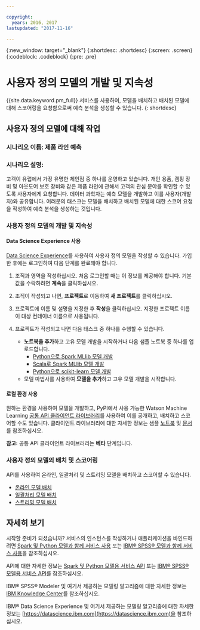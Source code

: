 ```yaml
---

copyright:
  years: 2016, 2017
lastupdated: "2017-11-16"

---
```

{:new_window: target="_blank"}
{:shortdesc: .shortdesc}
{:screen: .screen}
{:codeblock: .codeblock}
{:pre: .pre}

# 사용자 정의 모델의 개발 및 지속성

{{site.data.keyword.pm_full}} 서비스를 사용하여, 모델을 배치하고 배치된 모델에 대해 스코어링을 요청함으로써 예측 분석을 생성할 수 있습니다.
{: shortdesc}

## 사용자 정의 모델에 대해 작업

### 시나리오 이름: 제품 라인 예측

### 시나리오 설명:

고객이 유럽에서 가장 유명한 체인점 중 하나를 운영하고 있습니다. 개인 용품, 캠핑 장비 및 아웃도어 보호 장비와 같은 제품 라인에 관해서 고객의 관심 분야를 확인할 수 있도록 사용자에게 요청합니다.
데이터 과학자는 예측 모델을 개발하고 이를 사용자(개발자)와 공유합니다. 여러분의 태스크는
모델을 배치하고 배치된 모델에 대한 스코어 요청을 작성하여 예측 분석을 생성하는 것입니다. 

### 사용자 정의 모델의 개발 및 지속성

#### Data Science Experience 사용

[Data Science
Experience](https://console.bluemix.net/catalog/services/data-science-experience)를 사용하여 사용자 정의 모델을 작성할 수 있습니다. 가입한 후에는 로그인하여 다음 단계를 완료해야 합니다. 

1. 조직과 영역을 작성하십시오. 처음 로그인할 때는 이 정보를 제공해야 합니다. 기본값을 수락하려면 **계속**을 클릭하십시오. 
2. 조직이 작성되고 나면, **프로젝트**로 이동하여
**새 프로젝트**를 클릭하십시오. 
3. 프로젝트에 이름 및 설명을 지정한 후 **작성**을 클릭하십시오. 지정한 프로젝트 이름이 대상 컨테이너 이름으로 사용됩니다. 
4. 프로젝트가 작성되고 나면 다음 태스크 중 하나를 수행할 수 있습니다. 
   
   *  **노트북을 추가**하고 고유 모델 개발을 시작하거나 다음 샘플 노트북 중 하나를 업로드합니다. 
        *  [Python으로 Spark MLlib 모델 개발](https://apsportal.ibm.com/analytics/notebooks/89492fd6-a641-4819-9176-3d9381561df9/view?access_token=d80bef1a172d1d83d3721b101886337158457281774186f181a2e6a5b57f5ec7)
        *  [Scala로 Spark MLlib 모델 개발](https://apsportal.ibm.com/analytics/notebooks/c8652d2c-bfc9-4354-8168-f1c9f7f8dfc2/view?access_token=02a83fea8450a452c8de76af98dae078459d0f56810ddef4f4c62d5bc4fc72cf)
        *  [Python으로 scikit-learn 모델 개발](https://apsportal.ibm.com/analytics/notebooks/5215a61a-16d7-4fa2-b060-e3e243ceebe3/view?access_token=70f48c95c5571a614ce97484d3f168b1d9b6aeebce015187d3d77ce6038f025e)
   * 모델 마법사를 사용하여 **모델을 추가**하고 고유 모델 개발을 시작합니다. 


#### 로컬 환경 사용

원하는 환경을 사용하여 모델을 개발하고, PyPI에서 사용 가능한 Watson Machine Learning [공통 API 클라이언트 라이브러리]()를 사용하여 이를 공개하고, 배치하고 스코어할 수도 있습니다.
클라이언트 라이브러리에 대한 자세한 정보는 샘플 [노트북](https://dataplatform.ibm.com/analytics/notebooks/1fed143e-1877-42bd-b927-7d366e73745b/view?access_token=4b39718f9e1f1de55e6e67e8dcbb5f0cac848f390d73478d0dea9c1a8af24550&cm_mc_uid=30670837705115063231884&cm_mc_sid_50200000=1509364125) 및 [문서](pm_service_client_library.html)를 참조하십시오. 

**참고:** 공통 API 클라이언트 라이브러리는 **베타** 단계입니다. 

### 사용자 정의 모델의 배치 및 스코어링

API를 사용하여 온라인, 일괄처리 및 스트리밍 모델을 배치하고 스코어할 수 있습니다. 

*  [온라인 모델 배치](pm_service_api_spark_online.html)
*  [일괄처리 모델 배치](pm_service_api_spark_batch.html)
*  [스트리밍 모델 배치](pm_service_api_spark_streaming.html)

## 자세히 보기

시작할 준비가 되셨습니까? 서비스의 인스턴스를 작성하거나 애플리케이션을 바인드하려면 [Spark 및 Python 모델과 함께 서비스 사용](using_pm_service_dsx.html) 또는
[IBM® SPSS® 모델과 함께 서비스 사용](using_pm_service.html)을 참조하십시오. 

API에 대한 자세한 정보는 [Spark 및 Python 모델용 서비스 API](pm_service_api_spark.html) 또는 [IBM® SPSS® 모델용 서비스 API](pm_service_api_spss.html)를 참조하십시오. 

IBM® SPSS® Modeler 및 여기서 제공하는 모델링 알고리즘에 대한 자세한 정보는 [IBM Knowledge Center](https://www.ibm.com/support/knowledgecenter/SS3RA7)를 참조하십시오. 

IBM® Data Science Experience 및 여기서 제공하는 모델링 알고리즘에 대한 자세한 정보는 [https://datascience.ibm.com](https://datascience.ibm.com)을 참조하십시오. 
